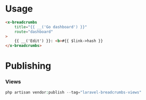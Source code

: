 # Usage
```html
<x-breadcrumbs
    title="{{ __('Go dashboard') }}"
    route="dashboard"
>
    {{ __('Edit') }}: <b>#{{ $link->hash }}
</x-breadcrumbs>
```

# Publishing
### Views
```php
php artisan vendor:publish --tag="laravel-breadcrumbs-views"
```